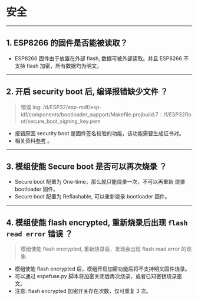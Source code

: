 # 安全

<style>
body {counter-reset: h2}
  h2 {counter-reset: h3}
  h2:before {counter-increment: h2; content: counter(h2) ". "}
  h3:before {counter-increment: h3; content: counter(h2) "." counter(h3) ". "}
  h2.nocount:before, h3.nocount:before, { content: ""; counter-increment: none }
</style>

---

## ESP8266 的固件是否能被读取？

- ESP8266 固件由于放置在外部 flash, 数据可被外部读取。并且 ESP8266 不支持 flash 加密，所有数据均为明文。

---

## 开启 security boot 后, 编译报错缺少文件 ？

> 错误 log: /d/ESP32/esp-mdf/esp-idf/components/bootloader_support/Makefile.projbuild:7：/f/ESP32Root/secure_boot_signing_key.pem

- 报错原因 security boot 是固件签名校验的功能，该功能需要生成证书对。
- 相关资料[参考](https://blog.csdn.net/espressif/article/details/79362094) 。

---

## 模组使能 Secure boot 是否可以再次烧录 ？

- Secure boot 配置为 One-time，那么就只能烧录一次，不可以再重新 烧录 bootloader 固件。
- Secure boot 配置为 Reflashable, 可以重新烧录 bootloader 固件。

---

## 模组使能 flash encrypted, 重新烧录后出现 `flash read error` 错误 ？

> 模组使能 flash encrypted, 重新烧录后，发现会出现 flash read error 的现象.

- 模组使能 flash encrypted 后，模组开启加密功能后将不支持明文固件烧录。
- 可以通过 espefuse.py 脚本将加密关闭后再次烧录，或者已知密钥烧录密文。
- 注意: flash encrypted 加密开关存在次数，仅可重复 3 次。
